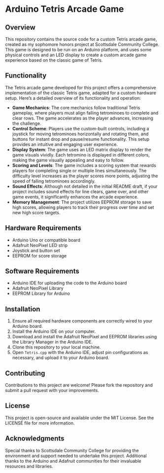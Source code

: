 # Arduino Tetris Arcade Game

## Overview
This repository contains the source code for a custom Tetris arcade game, created as my sophomore honors project at Scottsdale Community College. This game is designed to be run on an Arduino platform, and uses some physical controls and an LED display to create a custom arcade game experience based on the classic game of Tetris.

## Functionality

The Tetris arcade game developed for this project offers a comprehensive implementation of the classic Tetris game, adapted for a custom hardware setup. Here’s a detailed overview of its functionality and operation:

- **Game Mechanics**: The core mechanics follow traditional Tetris gameplay, where players must align falling tetrominoes to complete and clear rows. The game accelerates as the player advances, increasing the challenge.
- **Control Scheme**: Players use the custom-built controls, including a joystick for moving tetrominoes horizontally and rotating them, and buttons for instant drop and pause/resume functionality. This setup provides an intuitive and engaging user experience.
- **Display System**: The game uses an LED matrix display to render the game visuals vividly. Each tetromino is displayed in different colors, making the game visually appealing and easy to follow.
- **Scoring and Levels**: The game includes a scoring system that rewards players for completing single or multiple lines simultaneously. The difficulty level increases as the player scores more points, adjusting the speed of falling tetrominoes accordingly.
- **Sound Effects**: Although not detailed in the initial README draft, if your project includes sound effects for line clears, game over, and other game events, it significantly enhances the arcade experience.
- **Memory Management**: The project utilizes EEPROM storage to save high scores, allowing players to track their progress over time and set new high score targets.

## Hardware Requirements
- Arduino Uno or compatible board
- Adafruit NeoPixel LED strip
- Joystick and button set
- EEPROM for score storage

## Software Requirements
- Arduino IDE for uploading the code to the Arduino board
- Adafruit NeoPixel Library
- EEPROM Library for Arduino

## Installation
1. Ensure all required hardware components are correctly wired to your Arduino board.
2. Install the Arduino IDE on your computer.
3. Download and install the Adafruit NeoPixel and EEPROM libraries using the Library Manager in the Arduino IDE.
4. Clone this repository to your local machine.
5. Open `Tetris.cpp` with the Arduino IDE, adjust pin configurations as necessary, and upload it to your Arduino board.

## Contributing
Contributions to this project are welcome! Please fork the repository and submit a pull request with your improvements.

## License
This project is open-source and available under the MIT License. See the LICENSE file for more information.

## Acknowledgments
Special thanks to Scottsdale Community College for providing the environment and support needed to undertake this project. Additional thanks to the Arduino and Adafruit communities for their invaluable resources and libraries.
